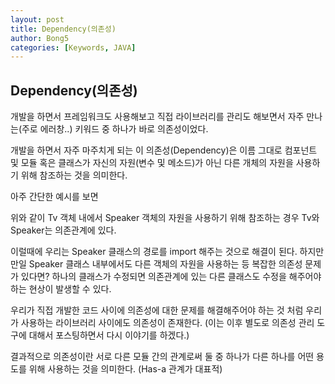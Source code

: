 ```yaml
---
layout: post
title: Dependency(의존성)
author: Bong5
categories: [Keywords, JAVA]
---
```


## Dependency(의존성)

개발을 하면서 프레임워크도 사용해보고 직접 라이브러리를 관리도 해보면서 자주 만나는(주로 에러창..) 키워드 중 하나가 바로 의존성이었다.

개발을 하면서 자주 마주치게 되는 이 의존성(Dependency)은 이름 그대로 컴포넌트 및 모듈 혹은 클래스가 자신의 자원(변수 및 메소드)가 아닌 다른 개체의 자원을 사용하기 위해 참조하는 것을 의미한다.

아주 간단한 예시를 보면

<script src="https://gist.github.com/BongHoLee/84e8b4b0687382b1b36ee5852c7dcab2.js"></script>

위와 같이 Tv 객체 내에서 Speaker 객체의 자원을 사용하기 위해 참조하는 경우 Tv와 Speaker는 의존관계에 있다.

이럴때에 우리는 Speaker 클래스의 경로를 import 해주는 것으로 해결이 된다.
하지만 만일 Speaker 클래스 내부에서도 다른 객체의 자원을 사용하는 등 복잡한 의존성 문제가 있다면? 하나의 클래스가 수정되면 의존관계에 있는 다른 클래스도 수정을 해주어야 하는 현상이 발생할 수 있다.

우리가 직접 개발한 코드 사이에 의존성에 대한 문제를 해결해주어야 하는 것 처럼 우리가 사용하는 라이브러리 사이에도 의존성이 존재한다. (이는 이후 별도로 의존성 관리 도구에 대해서 포스팅하면서 다시 이야기를 하겠다.)

결과적으로 의존성이란 서로 다른 모듈 간의 관계로써 둘 중 하나가 다른 하나를 어떤 용도를 위해 사용하는 것을 의미한다. (Has-a 관계가 대표적)
